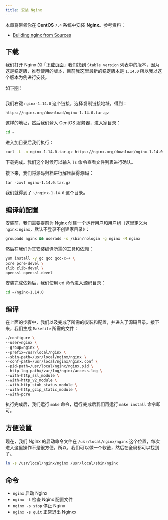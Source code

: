 ```yaml
---
title: 安装 Nginx
---
```


本章将带领你在 **CentOS** `7.4` 系统中安装 **Nginx**。参考资料：

- [Building nginx from Sources](https://nginx.org/en/docs/configure.html)

## 下载

我们打开 Nginx 的「[下载页面](https://nginx.org/en/download.html)」我们找到 `Stable version` 列表中的版本，因为这是稳定版，推荐使用的版本，目前我这里最新的稳定版本是 `1.14.0` 所以我以这个版本为例进行安装。

如下图：

<img :src="$withBase('/assets/img/guide/installation/nginx-download-page.png')" />

我们右键 `nginx-1.14.0` 这个链接，选择复制链接地址，得到：

```
https://nginx.org/download/nginx-1.14.0.tar.gz
```

这样的地址，然后我们登入 CentOS 服务器，进入家目录： 

```bash
cd ~
```

进入加目录后我们执行：

```bash
curl -L -o nginx-1.14.0.tar.gz https://nginx.org/download/nginx-1.14.0.tar.gz
```

下载完成。我们这个时候可以输入 `ls` 命令查看文件列表进行确认。

接下来，我们将源码归档进行解压获得源码：

```
tar -zxvf nginx-1.14.0.tar.gz
```

我们就得到了 `~/nginx-1.14.0` 这个目录。

## 编译前配置

安装前，我们需要提前为 Nginx 创建一个运行用户和用户组（这里定义为 `nginx:nginx`，默认不登录不创建家目录）：

```bash
groupadd nginx && useradd -s /sbin/nologin -g nginx -M nginx
```

然后在我们为其安装编译所需的工具和依赖：

```bash
yum install -y gc gcc gcc-c++ \
pcre pcre-devel \
zlib zlib-devel \
openssl openssl-devel
```

安装完成依赖后，我们使用 cd 命令进入源码目录：

```bash
cd ~/nginx-1.14.0
```

## 编译

在上面的步骤中，我们以及完成了所需的安装和配置，并进入了源码目录。接下来，我们生成 `Makefile` 所需的文件：

```bash
./configure \
--user=nginx \
--group=nginx \
--prefix=/usr/local/nginx \
--sbin-path=/usr/local/nginx/nginx \
--conf-path=/usr/local/nginx/nginx.conf \
--pid-path=/usr/local/nginx/nginx.pid \
--http-log-path=/var/log/nginx/access.log \
--with-http_ssl_module \
--with-http_v2_module \
--with-http_stub_status_module \
--with-http_gzip_static_module \
--with-pcre
```

执行完成后，我们运行 `make` 命令，运行完成后我们再运行 `make install` 命令即可。

## 方便设置

现在，我们 Nginx 的启动命令文件在 `/usr/local/nginx/nginx` 这个位置，每次进入这里操作不是很方便。所以，我们可以做一个软链，然后在全局都可以找到了。

```bash
ln -s /usr/local/nginx/nginx /usr/local/sbin/nginx
```

## 命令

- `nginx` 启动 Nginx
- `nginx -t` 检查 Nginx 配置文件
- `nginx -s stop` 停止 Nginx
- `nginx -s quit` 正常退出 Nginxx
